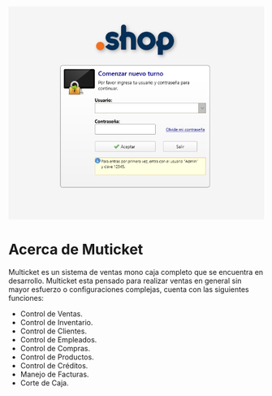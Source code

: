 ![Secreenshot demo](https://github.com/jose055abraham/multicket/blob/master/img/shop-100013.png)
# Acerca de Muticket
Multicket es un sistema de ventas mono caja completo que se encuentra en desarrollo. Multicket esta pensado para realizar ventas en general sin mayor esfuerzo o configuraciones complejas, cuenta con las siguientes funciones: 

- Control de Ventas.
- Control de Inventario.
- Control de Clientes.
- Control de Empleados.
- Control de Compras.
- Control de Productos.
- Control de Créditos.
- Manejo de Facturas.
- Corte de Caja.

